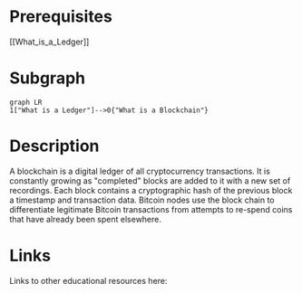 # Prerequisites
[[What_is_a_Ledger]]



# Subgraph

```mermaid
graph LR
1["What is a Ledger"]-->0{"What is a Blockchain"}
```



# Description
A blockchain is a digital ledger of all cryptocurrency transactions. It is constantly growing as "completed" blocks are added to it with a new set of recordings. Each block contains a cryptographic hash of the previous block a timestamp and transaction data. Bitcoin nodes use the block chain to differentiate legitimate Bitcoin transactions from attempts to re-spend coins that have already been spent elsewhere.

# Links
Links to other educational resources here: